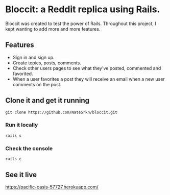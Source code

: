 
# Bloccit: a Reddit replica using Rails.

Bloccit was created to test the power of Rails.
Throughout this project, I kept wanting to add more and more features.


## Features
<ul>
  <li>Sign in and sign up.</li>
  <li>Create topics, posts, comments.</li>
  <li>Check other users pages to see what they've posted, commented and favorited.</li>
  <li>When a user favorites a post they will receive an email when a new user comments on the post.</li>
</ul>

## Clone it and get it running

  `git clone https://github.com/NateSrkn/bloccit.git`
  
  ### Run it locally
  
  `rails s`
  
  ### Check the console
 
 `rails c`

## See it live

https://pacific-oasis-57727.herokuapp.com/
